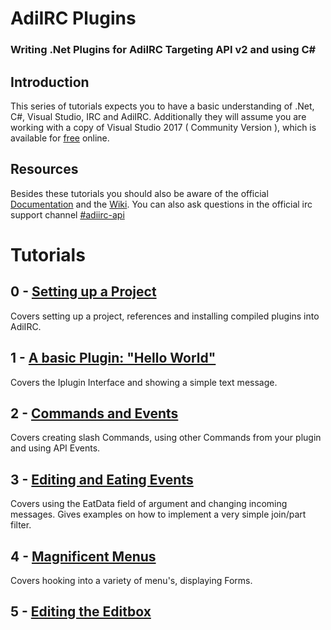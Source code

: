 # AdiIRC Plugins
### Writing .Net Plugins for AdiIRC Targeting API v2 and using C#


## Introduction 

This series of tutorials expects you to have a basic understanding of .Net, C#, Visual Studio, IRC and AdiIRC. Additionally they will assume you are working with a copy of Visual Studio 2017 ( Community Version ), which is available for [free](https://www.visualstudio.com/thank-you-downloading-visual-studio/?sku=Community&rel=15) online. 

## Resources

Besides these tutorials you should also be aware of the official [Documentation](https://adiirc.github.io/apiv2/generated) and the [Wiki](https://dev.adiirc.com/projects/adiirc/wiki). You can also ask questions in the official irc support channel [#adiirc-api](irc://chat.freenode.net/#AdiIRC-api)

# Tutorials

## 0 - [Setting up a Project](chapter0/README.md)

Covers setting up a project, references and installing compiled plugins into AdiIRC.

## 1 - [A basic Plugin: "Hello World"](chapter1/README.md)

Covers the Iplugin Interface and showing a simple text message. 

## 2 - [Commands and Events](chapter2/README.md)

Covers creating slash Commands, using other Commands from your plugin and using API Events.

## 3 - [Editing and Eating Events](chapter3/README.md)

Covers using the EatData field of argument and changing incoming messages. Gives examples on how to implement a very simple join/part filter.

## 4 - [Magnificent Menus](chapter4/README.md)

Covers hooking into a variety of menu's, displaying Forms. 

## 5 - [Editing the Editbox](chapter5/README.md)